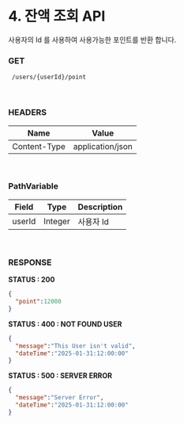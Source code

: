 # 4. 잔액 조회 API
사용자의 Id 를 사용하여 사용가능한 포인트를 반환 합니다.
<br>

### GET
```method
 /users/{userId}/point
```
<br>

### HEADERS
| Name          | Value               |
|---------------|---------------------|
| Content-Type  | application/json    |

<br>



### PathVariable
| Field          | Type               |Description|
|---------------|---------------------|------------------------------|
| userId  | Integer    | 사용자 Id |

<br>


### RESPONSE

**STATUS : 200**
```json
{
  "point":12000
}
```

**STATUS : 400 : NOT FOUND USER**
```json
{
  "message":"This User isn't valid",
  "dateTime":"2025-01-31:12:00:00"
}
```
**STATUS : 500 : SERVER ERROR**
```json
{
  "message":"Server Error",
  "dateTime":"2025-01-31:12:00:00"
}
```